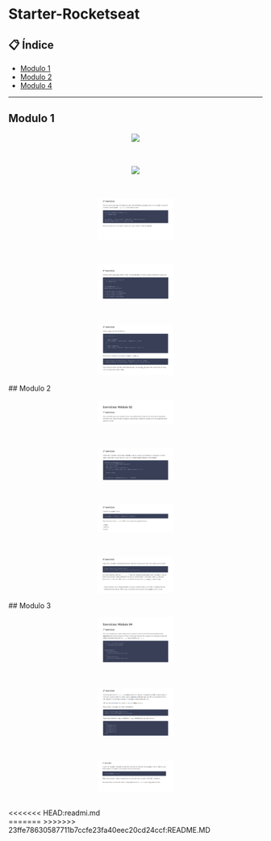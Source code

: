 # Starter-Rocketseat


## 📋 Índice

- [Modulo 1](#-Modulo-1)
- [Modulo 2](#-Modulo-2)
- [Modulo 4](#-Modulo-4)


---



## Modulo 1

<p align="center">
  <img src="./images-readme/ex1-1" width="150" >
</p>
<br>
<p align="center">
  <img src="./images-readme/ex1-2" width="150" >
</p>
<br>
<p align="center">
  <img src="./images-readme/ex1-3.png" width="150" >
</p>
<br>
<p align="center">
  <img src="images-readme/ex1-4.png" width="150" >
</p>
<br>
<p align="center">
  <img src="./images-readme/ex1-5.png" width="150" >
</p>
## Modulo 2
<br>
<p align="center">
  <img src="./images-readme/ex2-1.png" width="150" >
</p>
<br>
<p align="center">
  <img src="./images-readme/ex2-2.png" width="150" >
</p>
<br>
<p align="center">
  <img src="./images-readme/ex2-3.png" width="150" >
</p>
<br>
<p align="center">
  <img src="./images-readme/ex2-4.png" width="150" >
</p>
## Modulo 3
<br>
<p align="center">
  <img src="./images-readme/ex4-1.png" width="150" >
</p>
<br>
<p align="center">
  <img src="./images-readme/ex4-2.png" width="150" >
</p>
<br>
<p align="center">
  <img src="./images-readme/ex4-3.png" width="150" >
</p>
<br>
<<<<<<< HEAD:readmi.md
<br>
=======
>>>>>>> 23ffe78630587711b7ccfe23fa40eec20cd24ccf:README.MD
